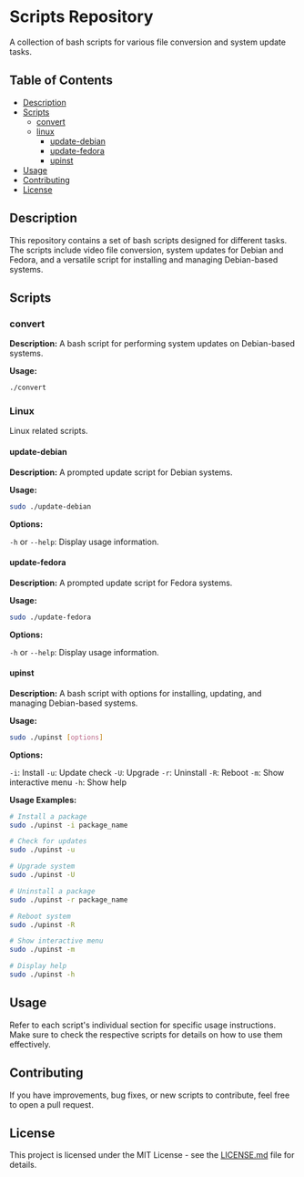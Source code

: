 # Scripts Repository

A collection of bash scripts for various file conversion and system update tasks.

## Table of Contents

- [Description](#description)
- [Scripts](#scripts)
  - [convert](#convert)
  - [linux](#linux)
    - [update-debian](#update-debian)
    - [update-fedora](#update-fedora)
    - [upinst](#upinst)
- [Usage](#usage)
- [Contributing](#contributing)
- [License](#license)

## Description
This repository contains a set of bash scripts designed for different tasks. The scripts include video file conversion, system updates for Debian and Fedora, and a versatile script for installing and managing Debian-based systems.

## Scripts

### convert

**Description:**
A bash script for performing system updates on Debian-based systems.

**Usage:**
```bash
./convert
```

### Linux

Linux related scripts.

#### update-debian

**Description:**
A prompted update script for Debian systems.

**Usage:**
```bash
sudo ./update-debian
```

**Options:**

`-h` or `--help`: Display usage information.

#### update-fedora

**Description:**
A prompted update script for Fedora systems.

**Usage:**
```bash
sudo ./update-fedora
```

**Options:**

`-h` or `--help`: Display usage information.


#### upinst

**Description:**
A bash script with options for installing, updating, and managing Debian-based systems.

**Usage:**
```bash
sudo ./upinst [options]
```

**Options:**

`-i`: Install
`-u`: Update check
`-U`: Upgrade
`-r`: Uninstall
`-R`: Reboot
`-m`: Show interactive menu
`-h`: Show help

**Usage Examples:**
```bash
# Install a package
sudo ./upinst -i package_name

# Check for updates
sudo ./upinst -u

# Upgrade system
sudo ./upinst -U

# Uninstall a package
sudo ./upinst -r package_name

# Reboot system
sudo ./upinst -R

# Show interactive menu
sudo ./upinst -m

# Display help
sudo ./upinst -h
```

## Usage
Refer to each script's individual section for specific usage instructions.
Make sure to check the respective scripts for details on how to use them effectively.

## Contributing

If you have improvements, bug fixes, or new scripts to contribute, feel free to open a pull request.

## License

This project is licensed under the MIT License - see the [LICENSE.md](LICENSE.md) file for details.
